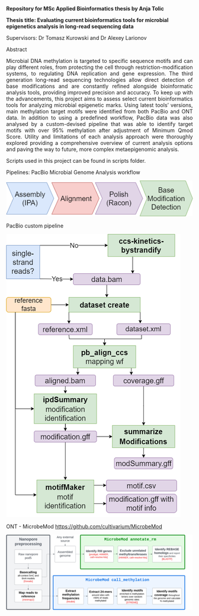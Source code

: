 **Repository for MSc Applied Bioinformatics thesis by Anja Tolic**

**Thesis title: Evaluating current bioinformatics tools ​for microbial epigenetics analysis​ in long-read sequencing data**

Supervisors: Dr Tomasz Kurowski and Dr Alexey Larionov

Abstract
<p align="justify">
Microbial DNA methylation is targeted to specific sequence motifs and can play different roles, from protecting the cell through restriction-modification systems, to regulating DNA replication and gene expression. The third generation long-read sequencing technologies allow direct detection of base modifications and are constantly refined alongside bioinformatic analysis tools, providing improved precision and accuracy. To keep up with the advancements, this project aims to assess select current bioinformatics tools for analyzing microbial epigenetic marks. Using latest tools’ versions, main methylation target motifs were identified from both PacBio and ONT data. In addition to using a predefined workflow, PacBio data was also analysed by a custom-devised pipeline that was able to identify target motifs with over 95% methylation after adjustment of Minimum Qmod Score. Utility and limitations of each analysis approach were thoroughly explored providing a comprehensive overview of current analysis options and paving the way to future, more complex metaepigenomic analysis.
</p>

Scripts used in this project can be found in scripts folder.

Pipelines:
PacBio Microbial Genome Analysis workflow

![Model](https://github.com/anjatolic/methylBact/blob/main/pb_wf.drawio.png)

PacBio custom pipeline

![Model](https://github.com/anjatolic/methylBact/blob/main/pb_custom.drawio.png)

ONT - MicrobeMod https://github.com/cultivarium/MicrobeMod

![Model](https://github.com/anjatolic/methylBact/blob/main/PipelineOverview%20ONT.png)

